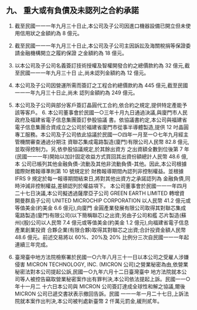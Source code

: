 
## 九、 重大或有負債及未認列之合約承諾

1. 截至民國一一一年九月三十日止,本公司及子公司因進口機器設備已開立但未使用信用狀之金額約為 8 億元。

2. 截至民國一一一年九月三十日止,本公司及子公司主因訴訟及海關稅捐等保證委請金融機構開立之履約保證 之金額約為 18 億元。

3. 以本公司及子公司名義簽訂技術授權及智權開發合約之總價款約為 32 億元,截至民國一一一年九月三十日 止,尚未認列金額約為 12 億元。

4. 本公司及子公司因營運所需而簽訂之工程合約總價款約為 445 億元,截至民國一一一年九月三十日止,尚未 認列金額約為 249 億元。

5. 本公司及子公司與部分客戶簽訂晶圓代工合約,依合約之規定,提供特定產能予該等客戶。 6. 本公司董事會於民國一○三年十月九日通過決議,與廈門市人民政府及福建省電子信息集團簽訂參股協議 書。依協議書約定,本公司與福建省電子信息集團合資成立之公司於福建省廈門市從事半導體製造,提供 12 吋晶圓專工服務。本公司及子公司依此協議於民國一○四年一月至一○七年九月經主管機關審查通過分期注 資聯芯集成電路製造(廈門)有限公司人民幣 82.8 億元,並取得控制力。另,依參股協議規定,於其餘出資方 之出資額全數到位後第 7 年(民國一一一年)開始以加計固定收益方式買回其出資份額總計人民幣 48.6 億,本 公司已帳列其他金融負債-流動及其他非流動負債-其他。因此,本公司根據國際財務報導準則第 10 號規定於 財務報導期間內認列非控制權益。並根據 IFRS 9 規定於每一報導期間結束日,將對其他出資方之承諾認列為 金融負債,同時沖減非控制權益,差額認列於權益項下。 本公司董事會於民國一一一年四月二十七日決議,本公司擬透過薩摩亞子公司 GREEN EARTH LIMITED 轉增資 開曼群島子公司 UNITED MICROCHIP CORPORATION 以人民幣 41.2 億元或等值美金(約美金 6.6 億元),向廈門 金圓產業發展有限公司取得其對聯芯集成電路製造(廈門)有限公司(以下簡稱聯芯)之出資;另由子公司和艦 芯片製造(蘇州)(股)公司以人民幣 7.4 億元或等值美金(約美金 1.2 億元),向福建省電子信息產業創業投資 合夥企業(有限合夥)取得其對聯芯之出資;合計投資金額人民幣 48.6 億元。前述交易將以 60%、20%及 20% 比例分三次自民國一一一年起連續三年完成。

7. 臺灣臺中地方法院檢察署於民國一○六年八月三十一日以本公司之受雇人涉嫌侵害 MICRON TECHNOLOGY, 
INC. (MICRON 公司)之營業秘密為由,依營業秘密法對本公司提起公訴,民國一○九年六月十二日臺灣臺中 地方法院就本公司等人被控告竊取營業秘密案作出有罪判決,本公司依法提起上訴。民國一一○年十一月二 十六日本公司與 MICRON 公司簽訂達成全球性和解之協議,爾後 MICRON 公司已遞交書狀表示撤回告訴。民國 一一一年一月二十七日,上訴法院就本案作出判決,本公司被判處新臺幣 2 仟萬元罰金,緩刑貳年。